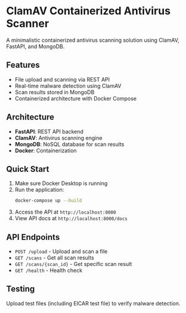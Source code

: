 # ClamAV Containerized Antivirus Scanner

A minimalistic containerized antivirus scanning solution using ClamAV, FastAPI, and MongoDB.

## Features
- File upload and scanning via REST API
- Real-time malware detection using ClamAV
- Scan results stored in MongoDB
- Containerized architecture with Docker Compose

## Architecture
- **FastAPI**: REST API backend
- **ClamAV**: Antivirus scanning engine
- **MongoDB**: NoSQL database for scan results
- **Docker**: Containerization

## Quick Start
1. Make sure Docker Desktop is running
2. Run the application:
   ```bash
   docker-compose up --build
   ```
3. Access the API at `http://localhost:8000`
4. View API docs at `http://localhost:8000/docs`

## API Endpoints
- `POST /upload` - Upload and scan a file
- `GET /scans` - Get all scan results
- `GET /scans/{scan_id}` - Get specific scan result
- `GET /health` - Health check

## Testing
Upload test files (including EICAR test file) to verify malware detection.